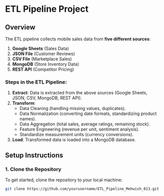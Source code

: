# ETL Pipeline Project

## Overview

The ETL pipeline collects mobile sales data from **five different sources**:

1. **Google Sheets** (Sales Data)
2. **JSON File** (Customer Reviews)
3. **CSV File** (Marketplace Sales)
4. **MongoDB** (Store Inventory Data)
5. **REST API** (Competitor Pricing)

### Steps in the ETL Pipeline:
1. **Extract**: Data is extracted from the above sources (Google Sheets, JSON, CSV, MongoDB, REST API).
2. **Transform**:
   - Data Cleaning (handling missing values, duplicates).
   - Data Normalization (converting date formats, standardizing product names).
   - Data Aggregation (total sales, average ratings, remaining stock).
   - Feature Engineering (revenue per unit, sentiment analysis).
   - Standardize measurement units (currency conversions).
3. **Load**: Transformed data is loaded into a MongoDB database.

## Setup Instructions

### 1. Clone the Repository
To get started, clone the repository to your local machine:

```bash
git clone https://github.com/yourusername/ETL_Pipeline_Mehwish_013.git
